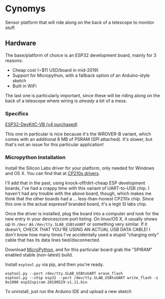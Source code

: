 # Cynomys

Sensor platform that will ride along on the back of a telescope to monitor
stuff.  

## Hardware

The base/platform of choice is an ESP32 development board, mainly for 3 reasons:

- Cheap cost (~$11 USD/board in mid-2019)
- Support for Micropython, with a fallback option of an Arduino-style sketch
- Built in WiFi

The last one is particularly important, since these will be riding along
on the back of a telescope where wiring is _already_ a bit of a mess.

### Specifics

[ESP32-DevKitC-VB (v4 purchased)](https://www.mouser.com/ProductDetail/356-ESP32-DEVKITC-VB)

This one in particular is nice because it's the WROVER-B variant, which
comes with an additional 8 MB of PSRAM (SPI attached).  It's slower,
but that's not an issue for this particular application!

### Micropython Installation

Install the Silicon Labs driver for your platform, only needed for Windows and
OS X.  You can find that at 
[CP210x drivers](https://www.silabs.com/products/development-tools/software/usb-to-uart-bridge-vcp-drivers).

I'll add that in the past, using knock-off/dirt-cheap ESP development 
boards, I've had a crappy time with this variant of UART-to-USB chip.  I
haven't had any trouble with the above board, though, which makes me think
that the other boards had a ... less-than-honest CP210x chip.  Since this
one is the actual espressif branded board, it's a legit SI labs chip.

Once the driver is installed, plug the board into a computer and look for 
the new entry in your devices/com port listing.  On linux/OS X, it usually
shows up in ```/dev/``` as ```/dev/tty.SLAB_USBtoUART``` or something
very similar.  If it doesn't, CHECK THAT YOU'RE USING AN ACTUAL USB
DATA CABLE!  I don't know how many times I've accidentally used a stupid
"charging only" cable that has its data lines tied/disconnected.

Download [MicroPython](http://micropython.org/download#esp32), and for
this particular board grab the "SPIRAM" enabled stable (non-latest) build.

Install ```esptool.py``` via pip, and then you're ready.

```
esptool.py --port /dev/tty.SLAB_USBtoUART erase_flash
esptool.py --chip esp32 --port /dev/tty.SLAB_USBtoUART write_flash -z 0x1000 esp32spiram-20190529-v1.11.bin
```

To uninstall, just run the Arduino IDE and upload a new sketch
